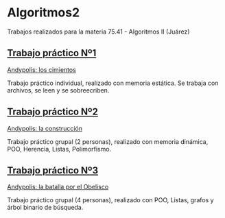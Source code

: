 # Algoritmos2
Trabajos realizados para la materia 75.41 - Algoritmos II (Juárez) 

## [Trabajo práctico Nº1](https://github.com/bloisejuli/Algoritmos2/tree/main/tp1)
[Andypolis: los cimientos](https://github.com/bloisejuli/Algoritmos2/blob/main/tp1/Andypolis%20los%20cimientos%20.pdf) 

Trabajo práctico individual, realizado con memoria estática. Se trabaja con archivos, se leen y se sobreecriben.

## [Trabajo práctico Nº2](https://github.com/bloisejuli/Algoritmos2/tree/main/tp2)
[Andypolis: la construcción](https://github.com/bloisejuli/Algoritmos2/blob/main/tp2/Andypolis%20la%20construccion.pdf) 

Trabajo práctico grupal (2 personas), realizado con memoria dinámica, POO, Herencia, Listas, Polimorfismo.

## [Trabajo práctico Nº3](https://github.com/bloisejuli/Algoritmos2/tree/main/tp3)
[Andypolis: la batalla por el Obelisco](https://github.com/bloisejuli/Algoritmos2/blob/main/tp3/Andypolis%20la%20batalla%20por%20el%20obelisco%20v1.6.pdf) 

Trabajo práctico grupal (4 personas), realizado con POO, Listas, grafos y árbol binario de búsqueda.
